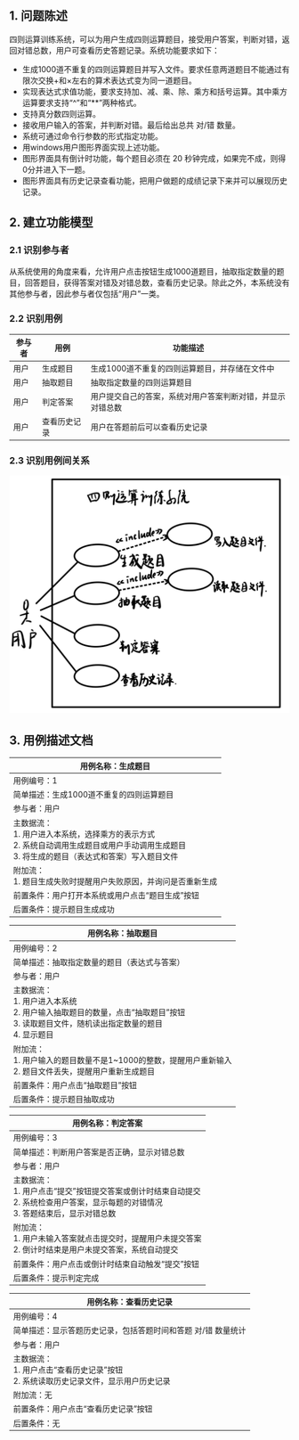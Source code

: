 ## 1. 问题陈述

四则运算训练系统，可以为用户生成四则运算题目，接受用户答案，判断对错，返回对错总数，用户可查看历史答题记录。系统功能要求如下：

- 生成1000道不重复的四则运算题目并写入文件。要求任意两道题目不能通过有限次交换+和×左右的算术表达式变为同一道题目。
- 实现表达式求值功能，要求支持加、减、乘、除、乘方和括号运算。其中乘方运算要求支持“^”和“**”两种格式。
- 支持真分数四则运算。
- 接收用户输入的答案，并判断对错。最后给出总共 对/错 数量。
- 系统可通过命令行参数的形式指定功能。
- 用windows用户图形界面实现上述功能。
- 图形界面具有倒计时功能，每个题目必须在 20 秒钟完成，如果完不成，则得0分并进入下一题。
- 图形界面具有历史记录查看功能，把用户做题的成绩记录下来并可以展现历史记录。

## 2. 建立功能模型

### 2.1 识别参与者

从系统使用的角度来看，允许用户点击按钮生成1000道题目，抽取指定数量的题目，回答题目，获得答案对错及对错总数，查看历史记录。除此之外，本系统没有其他参与者，因此参与者仅包括“用户”一类。

### 2.2 识别用例

| 参与者 | 用例         | 功能描述                                                   |
| ------ | ------------ | ---------------------------------------------------------- |
| 用户   | 生成题目     | 生成1000道不重复的四则运算题目，并存储在文件中             |
| 用户   | 抽取题目     | 抽取指定数量的四则运算题目                                 |
| 用户   | 判定答案     | 用户提交自己的答案，系统对用户答案判断对错，并显示对错总数 |
| 用户   | 查看历史记录 | 用户在答题前后可以查看历史记录                             |

### 2.3 识别用例间关系

![用例图](图片/用例图.png)

## 3. 用例描述文档

| 用例名称：生成题目                                           |
| ------------------------------------------------------------ |
| 用例编号：1                                                  |
| 简单描述：生成1000道不重复的四则运算题目                     |
| 参与者：用户                                                 |
| 主数据流：<br />1. 用户进入本系统，选择乘方的表示方式<br />2. 系统自动调用生成题目或用户手动调用生成题目<br />3. 将生成的题目（表达式和答案）写入题目文件 |
| 附加流：<br />1. 题目生成失败时提醒用户失败原因，并询问是否重新生成 |
| 前置条件：用户打开本系统或用户点击“题目生成”按钮             |
| 后置条件：提示题目生成成功                                   |

| 用例名称：抽取题目                                           |
| ------------------------------------------------------------ |
| 用例编号：2                                                  |
| 简单描述：抽取指定数量的题目（表达式与答案）                 |
| 参与者：用户                                                 |
| 主数据流：<br />1. 用户进入本系统<br />2. 用户输入抽取题目的数量，点击“抽取题目”按钮<br />3. 读取题目文件，随机读出指定数量的题目<br />4. 显示题目 |
| 附加流：<br />1. 用户输入的题目数量不是1~1000的整数，提醒用户重新输入<br />2. 题目文件丢失，提醒用户重新生成题目 |
| 前置条件：用户点击“抽取题目”按钮                             |
| 后置条件：提示题目抽取成功                                   |

| 用例名称：判定答案                                           |
| ------------------------------------------------------------ |
| 用例编号：3                                                  |
| 简单描述：判断用户答案是否正确，显示对错总数                 |
| 参与者：用户                                                 |
| 主数据流：<br />1. 用户点击“提交”按钮提交答案或倒计时结束自动提交<br />2. 系统检查用户答案，显示每题的对错情况<br />3. 答题结束后，显示对错总数 |
| 附加流：<br />1. 用户未输入答案就点击提交时，提醒用户未提交答案<br />2. 倒计时结束是用户未提交答案，系统自动提交 |
| 前置条件：用户点击或倒计时结束自动触发“提交”按钮             |
| 后置条件：提示判定完成                                       |

| 用例名称：查看历史记录                                       |
| ------------------------------------------------------------ |
| 用例编号：4                                                  |
| 简单描述：显示答题历史记录，包括答题时间和答题 对/错 数量统计 |
| 参与者：用户                                                 |
| 主数据流：<br />1. 用户点击“查看历史记录”按钮<br />2. 系统读取历史记录文件，显示用户历史记录 |
| 附加流：无                                                   |
| 前置条件：用户点击“查看历史记录”按钮                         |
| 后置条件：无                                                 |
